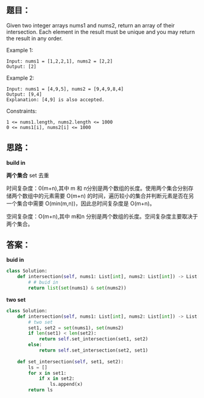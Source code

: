 ## 题目：
Given two integer arrays nums1 and nums2, return an array of their intersection. Each element in the result must be unique and you may return the result in any order.

 

Example 1:
```
Input: nums1 = [1,2,2,1], nums2 = [2,2]
Output: [2]
```
Example 2:
```
Input: nums1 = [4,9,5], nums2 = [9,4,9,8,4]
Output: [9,4]
Explanation: [4,9] is also accepted.
``` 

Constraints:
```
1 <= nums1.length, nums2.length <= 1000
0 <= nums1[i], nums2[i] <= 1000
```
## 思路：
**build in**

**两个集合**
set 去重

时间复杂度：0(m+n),其中 m 和 n分别是两个数组的长度。使用两个集合分别存储两个数组中的元素需要 O(m+n) 的时间，遍历较小的集合并判断元素是否在另一个集合中需要 
O(min(m,n))，因此总时间复杂度是 O(m+n)。

空间复杂度：O(m+n),其中 m和n 分别是两个数组的长度。空间复杂度主要取决于两个集合。




## 答案：
**buid in**
```python
class Solution:
    def intersection(self, nums1: List[int], nums2: List[int]) -> List[int]:
        # # buid in 
        return list(set(nums1) & set(nums2))

```

**two set**
```python
class Solution:
    def intersection(self, nums1: List[int], nums2: List[int]) -> List[int]:        
        # two set
        set1, set2 = set(nums1), set(nums2)
        if len(set1) < len(set2):
            return self.set_intersection(set1, set2)
        else:
            return self.set_intersection(set2, set1)
        
    def set_intersection(self, set1, set2):
        ls = []
        for x in set1:
            if x in set2:
                ls.append(x)
        return ls

```
